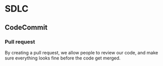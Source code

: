 # SDLC

## CodeCommit

### Pull request

By creating a pull request, we allow people to review our code, and make sure everything looks fine before the code get merged.

